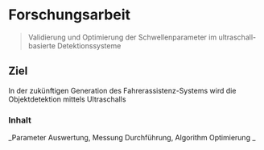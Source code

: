 # Forschungsarbeit
>Validierung und Optimierung der Schwellenparameter im ultraschall-basierte Detektionssysteme
## Ziel
In der zukünftigen Generation des Fahrerassistenz-Systems wird die Objektdetektion mittels Ultraschalls 

### Inhalt
_Parameter Auswertung, Messung Durchführung, Algorithm Optimierung _